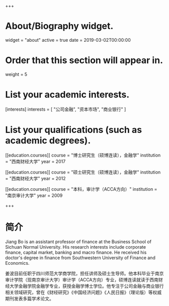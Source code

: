 +++
# About/Biography widget.
widget = "about"
active = true
date = 2019-03-02T00:00:00

# Order that this section will appear in.
weight = 5

# List your academic interests.
[interests]
  interests = [
    "公司金融",
    "资本市场",
    "商业银行"
  ]

# List your qualifications (such as academic degrees).
[[education.courses]]
  course = "博士研究生（硕博连读），金融学"
  institution = "西南财经大学"
  year = 2017

[[education.courses]]
  course = "硕士研究生（硕博连读），金融学"
  institution = "西南财经大学"
  year = 2012

[[education.courses]]
  course = "本科，审计学（ACCA方向）"
  institution = "南京审计大学"
  year = 2009
 
+++

# 简介

Jiang Bo is an assistant professor of finance at the Business School of Sichuan Normal University. His research interests include corporate finance, capital market, banking and macro finance. He received his doctor's degree in finance from Southwestern University of Finance and Economics.

姜波目前任职于四川师范大学商学院，担任讲师及硕士生导师。他本科毕业于南京审计学院（现南京审计大学）审计学（ACCA方向）专业，硕博连读就读于西南财经大学金融学院金融学专业，获授金融学博士学位。他专注于公司金融与商业银行相关领域研究，曾在《财经研究》《中国经济问题》《人民日报》（理论版）等权威期刊发表多篇学术论文。
